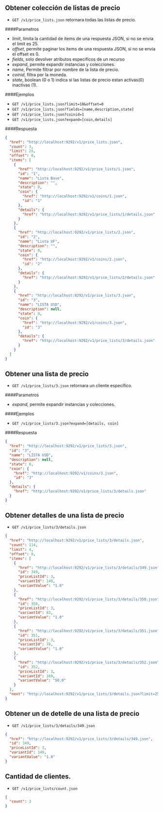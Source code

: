 Obtener colección de listas de precio
-------------------------------------

* `GET /v1/price_lists.json` retornara todas las listas de precio.

####Parametros

- *limit*, limita la cantidad de items de una respuesta JSON, si no se envia el limit es 25.
- *offset*, permite paginar los items de una respuesta JSON, si no se envia el offset es 0.
- *fields*, solo devolver atributos especificos de un recurso
- *expand*, permite expandir instancias y colecciones.
- *name*, Permite filtrar por nombre de la lista de precio.
- *coinid*, filtra por la moneda.
- *state*, boolean (0 o 1) indica si las listas de precio estan activas(0) inactivas (1).

####Ejemplos

* `GET /v1/price_lists.json?limit=10&offset=0`
* `GET /v1/price_lists.json?fields=[name,description,state]`
* `GET /v1/price_lists.json?coinid=1`
* `GET /v1/price_lists.json?expand=[coin,details]`

####Respuesta
```json
{
  "href": "http://localhost:9292/v1/price_lists.json",
  "count": 3,
  "limit": 25,
  "offset": 0,
  "items": [
    {
      "href": "http://localhost:9292/v1/price_lists/1.json",
      "id": "1",
      "name": "Lista Base",
      "description": "",
      "state": 0,
      "coin": {
        "href": "http://localhost:9292/v1/coins/1.json",
        "id": "1"
      },
      "details": {
        "href": "http://localhost:9292/v1/price_lists/1/details.json"
      }
    },
    {
      "href": "http://localhost:9292/v1/price_lists/2.json",
      "id": "2",
      "name": "Lista UF",
      "description": "",
      "state": 0,
      "coin": {
        "href": "http://localhost:9292/v1/coins/2.json",
        "id": "2"
      },
      "details": {
        "href": "http://localhost:9292/v1/price_lists/2/details.json"
      }
    },
    {
      "href": "http://localhost:9292/v1/price_lists/3.json",
      "id": "3",
      "name": "LISTA USD",
      "description": null,
      "state": 0,
      "coin": {
        "href": "http://localhost:9292/v1/coins/3.json",
        "id": "3"
      },
      "details": {
        "href": "http://localhost:9292/v1/price_lists/3/details.json"
      }
    }
  ]
}
```
Obtener una lista de precio
---------------------------

* `GET /v1/price_lists/3.json` retornara un cliente específico.

####Parametros

- *expand*, permite expandir instancias y colecciones.

####Ejemplos

* `GET /v1/price_lists/3.json?expand=[details, coin]`

####Respuesta
```json
{
  "href": "http://localhost:9292/v1/price_lists/3.json",
  "id": "3",
  "name": "LISTA USD",
  "description": null,
  "state": 0,
  "coin": {
    "href": "http://localhost:9292/v1/coins/3.json",
    "id": "3"
  },
  "details": {
    "href": "http://localhost:9292/v1/price_lists/3/details.json"
  }
}
```
Obtener detalles de una lista de precio
---------------------------------------

* `GET /v1/price_lists/3/details.json`
```json
{
  "href": "http://localhost:9292/v1/price_lists/3/details.json",
  "count": 114,
  "limit": 4,
  "offset": 0,
  "items": [
    {
      "href": "http://localhost:9292/v1/price_lists/3/details/349.json",
      "id": 349,
      "priceListId": 3,
      "variantId": 149,
      "variantValue": "1.0"
    },
    {
      "href": "http://localhost:9292/v1/price_lists/3/details/350.json",
      "id": 350,
      "priceListId": 3,
      "variantId": 83,
      "variantValue": "1.0"
    },
    {
      "href": "http://localhost:9292/v1/price_lists/3/details/351.json",
      "id": 351,
      "priceListId": 3,
      "variantId": 78,
      "variantValue": "1.0"
    },
    {
      "href": "http://localhost:9292/v1/price_lists/3/details/352.json",
      "id": 352,
      "priceListId": 3,
      "variantId": 169,
      "variantValue": "50.0"
    }
  ],
  "next": "http://localhost:9292/v1/price_lists/3/details.json?limit=25\u0026offset=25"
}
```
Obtener un de detelle de una lista de precio
--------------------------------------------

* `GET /v1/price_lists/3/details/349.json`
```json
{
  "href": "http://localhost:9292/v1/price_lists/3/details/349.json",
  "id": 349,
  "priceListId": 3,
  "variantId": 149,
  "variantValue": "1.0"
}
```
Cantidad de clientes.
-----------------------------

* `GET /v1/price_lists/count.json`
```json
{
  "count": 3
}
```